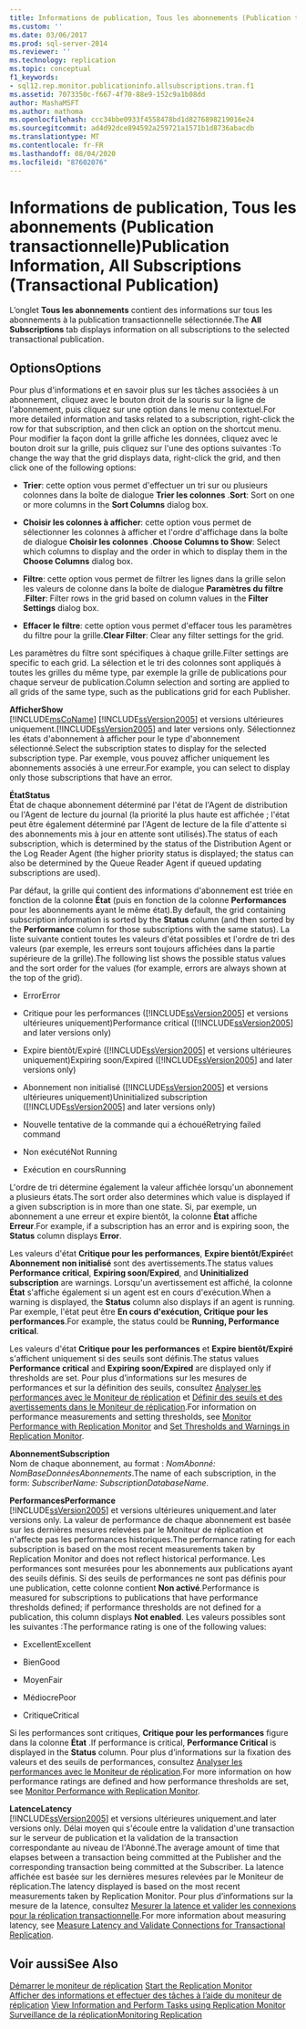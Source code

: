 ```yaml
---
title: Informations de publication, Tous les abonnements (Publication transactionnelle) | Microsoft Docs
ms.custom: ''
ms.date: 03/06/2017
ms.prod: sql-server-2014
ms.reviewer: ''
ms.technology: replication
ms.topic: conceptual
f1_keywords:
- sql12.rep.monitor.publicationinfo.allsubscriptions.tran.f1
ms.assetid: 7073350c-f667-4f70-88e9-152c9a1b08dd
author: MashaMSFT
ms.author: mathoma
ms.openlocfilehash: ccc34bbe0933f4558478bd1d8276898219016e24
ms.sourcegitcommit: ad4d92dce894592a259721a1571b1d8736abacdb
ms.translationtype: MT
ms.contentlocale: fr-FR
ms.lasthandoff: 08/04/2020
ms.locfileid: "87602076"
---
```

# <a name="publication-information-all-subscriptions-transactional-publication"></a><span data-ttu-id="3124a-102">Informations de publication, Tous les abonnements (Publication transactionnelle)</span><span class="sxs-lookup"><span data-stu-id="3124a-102">Publication Information, All Subscriptions (Transactional Publication)</span></span>
  <span data-ttu-id="3124a-103"> L’onglet **Tous les abonnements** contient des informations sur tous les abonnements à la publication transactionnelle sélectionnée.</span><span class="sxs-lookup"><span data-stu-id="3124a-103">The **All Subscriptions** tab displays information on all subscriptions to the selected transactional publication.</span></span>  
  
## <a name="options"></a><span data-ttu-id="3124a-104">Options</span><span class="sxs-lookup"><span data-stu-id="3124a-104">Options</span></span>  
 <span data-ttu-id="3124a-105">Pour plus d'informations et en savoir plus sur les tâches associées à un abonnement, cliquez avec le bouton droit de la souris sur la ligne de l'abonnement, puis cliquez sur une option dans le menu contextuel.</span><span class="sxs-lookup"><span data-stu-id="3124a-105">For more detailed information and tasks related to a subscription, right-click the row for that subscription, and then click an option on the shortcut menu.</span></span> <span data-ttu-id="3124a-106">Pour modifier la façon dont la grille affiche les données, cliquez avec le bouton droit sur la grille, puis cliquez sur l'une des options suivantes :</span><span class="sxs-lookup"><span data-stu-id="3124a-106">To change the way that the grid displays data, right-click the grid, and then click one of the following options:</span></span>  
  
-   <span data-ttu-id="3124a-107">**Trier**: cette option vous permet d'effectuer un tri sur ou plusieurs colonnes dans la boîte de dialogue **Trier les colonnes** .</span><span class="sxs-lookup"><span data-stu-id="3124a-107">**Sort**: Sort on one or more columns in the **Sort Columns** dialog box.</span></span>  
  
-   <span data-ttu-id="3124a-108">**Choisir les colonnes à afficher**: cette option vous permet de sélectionner les colonnes à afficher et l'ordre d'affichage dans la boîte de dialogue **Choisir les colonnes** .</span><span class="sxs-lookup"><span data-stu-id="3124a-108">**Choose Columns to Show**: Select which columns to display and the order in which to display them in the **Choose Columns** dialog box.</span></span>  
  
-   <span data-ttu-id="3124a-109">**Filtre**: cette option vous permet de filtrer les lignes dans la grille selon les valeurs de colonne dans la boîte de dialogue **Paramètres du filtre** .</span><span class="sxs-lookup"><span data-stu-id="3124a-109">**Filter**: Filter rows in the grid based on column values in the **Filter Settings** dialog box.</span></span>  
  
-   <span data-ttu-id="3124a-110">**Effacer le filtre**: cette option vous permet d'effacer tous les paramètres du filtre pour la grille.</span><span class="sxs-lookup"><span data-stu-id="3124a-110">**Clear Filter**: Clear any filter settings for the grid.</span></span>  
  
 <span data-ttu-id="3124a-111">Les paramètres du filtre sont spécifiques à chaque grille.</span><span class="sxs-lookup"><span data-stu-id="3124a-111">Filter settings are specific to each grid.</span></span> <span data-ttu-id="3124a-112">La sélection et le tri des colonnes sont appliqués à toutes les grilles du même type, par exemple la grille de publications pour chaque serveur de publication.</span><span class="sxs-lookup"><span data-stu-id="3124a-112">Column selection and sorting are applied to all grids of the same type, such as the publications grid for each Publisher.</span></span>  
  
 <span data-ttu-id="3124a-113">**Afficher**</span><span class="sxs-lookup"><span data-stu-id="3124a-113">**Show**</span></span>  
 [!INCLUDE[msCoName](../../includes/msconame-md.md)] <span data-ttu-id="3124a-114">[!INCLUDE[ssVersion2005](../../includes/ssversion2005-md.md)] et versions ultérieures uniquement.</span><span class="sxs-lookup"><span data-stu-id="3124a-114">[!INCLUDE[ssVersion2005](../../includes/ssversion2005-md.md)] and later versions only.</span></span> <span data-ttu-id="3124a-115">Sélectionnez les états d'abonnement à afficher pour le type d'abonnement sélectionné.</span><span class="sxs-lookup"><span data-stu-id="3124a-115">Select the subscription states to display for the selected subscription type.</span></span> <span data-ttu-id="3124a-116">Par exemple, vous pouvez afficher uniquement les abonnements associés à une erreur.</span><span class="sxs-lookup"><span data-stu-id="3124a-116">For example, you can select to display only those subscriptions that have an error.</span></span>  
  
 <span data-ttu-id="3124a-117">**État**</span><span class="sxs-lookup"><span data-stu-id="3124a-117">**Status**</span></span>  
 <span data-ttu-id="3124a-118">État de chaque abonnement déterminé par l'état de l'Agent de distribution ou l'Agent de lecture du journal (la priorité la plus haute est affichée ; l'état peut être également déterminé par l'Agent de lecture de la file d'attente si des abonnements mis à jour en attente sont utilisés).</span><span class="sxs-lookup"><span data-stu-id="3124a-118">The status of each subscription, which is determined by the status of the Distribution Agent or the Log Reader Agent (the higher priority status is displayed; the status can also be determined by the Queue Reader Agent if queued updating subscriptions are used).</span></span>  
  
 <span data-ttu-id="3124a-119">Par défaut, la grille qui contient des informations d'abonnement est triée en fonction de la colonne **État** (puis en fonction de la colonne **Performances** pour les abonnements ayant le même état).</span><span class="sxs-lookup"><span data-stu-id="3124a-119">By default, the grid containing subscription information is sorted by the **Status** column (and then sorted by the **Performance** column for those subscriptions with the same status).</span></span> <span data-ttu-id="3124a-120">La liste suivante contient toutes les valeurs d'état possibles et l'ordre de tri des valeurs (par exemple, les erreurs sont toujours affichées dans la partie supérieure de la grille).</span><span class="sxs-lookup"><span data-stu-id="3124a-120">The following list shows the possible status values and the sort order for the values (for example, errors are always shown at the top of the grid).</span></span>  
  
-   <span data-ttu-id="3124a-121">Error</span><span class="sxs-lookup"><span data-stu-id="3124a-121">Error</span></span>  
  
-   <span data-ttu-id="3124a-122">Critique pour les performances ([!INCLUDE[ssVersion2005](../../includes/ssversion2005-md.md)] et versions ultérieures uniquement)</span><span class="sxs-lookup"><span data-stu-id="3124a-122">Performance critical ([!INCLUDE[ssVersion2005](../../includes/ssversion2005-md.md)] and later versions only)</span></span>  
  
-   <span data-ttu-id="3124a-123">Expire bientôt/Expiré ([!INCLUDE[ssVersion2005](../../includes/ssversion2005-md.md)] et versions ultérieures uniquement)</span><span class="sxs-lookup"><span data-stu-id="3124a-123">Expiring soon/Expired ([!INCLUDE[ssVersion2005](../../includes/ssversion2005-md.md)] and later versions only)</span></span>  
  
-   <span data-ttu-id="3124a-124">Abonnement non initialisé ([!INCLUDE[ssVersion2005](../../includes/ssversion2005-md.md)] et versions ultérieures uniquement)</span><span class="sxs-lookup"><span data-stu-id="3124a-124">Uninitialized subscription ([!INCLUDE[ssVersion2005](../../includes/ssversion2005-md.md)] and later versions only)</span></span>  
  
-   <span data-ttu-id="3124a-125">Nouvelle tentative de la commande qui a échoué</span><span class="sxs-lookup"><span data-stu-id="3124a-125">Retrying failed command</span></span>  
  
-   <span data-ttu-id="3124a-126">Non exécuté</span><span class="sxs-lookup"><span data-stu-id="3124a-126">Not Running</span></span>  
  
-   <span data-ttu-id="3124a-127">Exécution en cours</span><span class="sxs-lookup"><span data-stu-id="3124a-127">Running</span></span>  
  
 <span data-ttu-id="3124a-128">L'ordre de tri détermine également la valeur affichée lorsqu'un abonnement a plusieurs états.</span><span class="sxs-lookup"><span data-stu-id="3124a-128">The sort order also determines which value is displayed if a given subscription is in more than one state.</span></span> <span data-ttu-id="3124a-129">Si, par exemple, un abonnement a une erreur et expire bientôt, la colonne **État** affiche **Erreur**.</span><span class="sxs-lookup"><span data-stu-id="3124a-129">For example, if a subscription has an error and is expiring soon, the **Status** column displays **Error**.</span></span>  
  
 <span data-ttu-id="3124a-130">Les valeurs d'état **Critique pour les performances**, **Expire bientôt/Expiré**et **Abonnement non initialisé** sont des avertissements.</span><span class="sxs-lookup"><span data-stu-id="3124a-130">The status values **Performance critical**, **Expiring soon/Expired**, and **Uninitialized subscription** are warnings.</span></span> <span data-ttu-id="3124a-131">Lorsqu'un avertissement est affiché, la colonne **État** s'affiche également si un agent est en cours d'exécution.</span><span class="sxs-lookup"><span data-stu-id="3124a-131">When a warning is displayed, the **Status** column also displays if an agent is running.</span></span> <span data-ttu-id="3124a-132">Par exemple, l'état peut être **En cours d'exécution, Critique pour les performances**.</span><span class="sxs-lookup"><span data-stu-id="3124a-132">For example, the status could be **Running, Performance critical**.</span></span>  
  
 <span data-ttu-id="3124a-133">Les valeurs d'état **Critique pour les performances** et **Expire bientôt/Expiré** s'affichent uniquement si des seuils sont définis.</span><span class="sxs-lookup"><span data-stu-id="3124a-133">The status values **Performance critical** and **Expiring soon/Expired** are displayed only if thresholds are set.</span></span> <span data-ttu-id="3124a-134">Pour plus d’informations sur les mesures de performances et sur la définition des seuils, consultez [Analyser les performances avec le Moniteur de réplication](monitor/monitor-performance-with-replication-monitor.md) et [Définir des seuils et des avertissements dans le Moniteur de réplication](monitor/set-thresholds-and-warnings-in-replication-monitor.md).</span><span class="sxs-lookup"><span data-stu-id="3124a-134">For information on performance measurements and setting thresholds, see [Monitor Performance with Replication Monitor](monitor/monitor-performance-with-replication-monitor.md) and [Set Thresholds and Warnings in Replication Monitor](monitor/set-thresholds-and-warnings-in-replication-monitor.md).</span></span>  
  
 <span data-ttu-id="3124a-135">**Abonnement**</span><span class="sxs-lookup"><span data-stu-id="3124a-135">**Subscription**</span></span>  
 <span data-ttu-id="3124a-136">Nom de chaque abonnement, au format : *NomAbonné: NomBaseDonnéesAbonnements*.</span><span class="sxs-lookup"><span data-stu-id="3124a-136">The name of each subscription, in the form: *SubscriberName: SubscriptionDatabaseName*.</span></span>  
  
 <span data-ttu-id="3124a-137">**Performances**</span><span class="sxs-lookup"><span data-stu-id="3124a-137">**Performance**</span></span>  
 [!INCLUDE[ssVersion2005](../../includes/ssversion2005-md.md)] <span data-ttu-id="3124a-138">et versions ultérieures uniquement.</span><span class="sxs-lookup"><span data-stu-id="3124a-138">and later versions only.</span></span> <span data-ttu-id="3124a-139">La valeur de performance de chaque abonnement est basée sur les dernières mesures relevées par le Moniteur de réplication et n'affecte pas les performances historiques.</span><span class="sxs-lookup"><span data-stu-id="3124a-139">The performance rating for each subscription is based on the most recent measurements taken by Replication Monitor and does not reflect historical performance.</span></span> <span data-ttu-id="3124a-140">Les performances sont mesurées pour les abonnements aux publications ayant des seuils définis. Si des seuils de performances ne sont pas définis pour une publication, cette colonne contient **Non activé**.</span><span class="sxs-lookup"><span data-stu-id="3124a-140">Performance is measured for subscriptions to publications that have performance thresholds defined; if performance thresholds are not defined for a publication, this column displays **Not enabled**.</span></span> <span data-ttu-id="3124a-141">Les valeurs possibles sont les suivantes :</span><span class="sxs-lookup"><span data-stu-id="3124a-141">The performance rating is one of the following values:</span></span>  
  
-   <span data-ttu-id="3124a-142">Excellent</span><span class="sxs-lookup"><span data-stu-id="3124a-142">Excellent</span></span>  
  
-   <span data-ttu-id="3124a-143">Bien</span><span class="sxs-lookup"><span data-stu-id="3124a-143">Good</span></span>  
  
-   <span data-ttu-id="3124a-144">Moyen</span><span class="sxs-lookup"><span data-stu-id="3124a-144">Fair</span></span>  
  
-   <span data-ttu-id="3124a-145">Médiocre</span><span class="sxs-lookup"><span data-stu-id="3124a-145">Poor</span></span>  
  
-   <span data-ttu-id="3124a-146">Critique</span><span class="sxs-lookup"><span data-stu-id="3124a-146">Critical</span></span>  
  
 <span data-ttu-id="3124a-147">Si les performances sont critiques, **Critique pour les performances** figure dans la colonne **État** .</span><span class="sxs-lookup"><span data-stu-id="3124a-147">If performance is critical, **Performance Critical** is displayed in the **Status** column.</span></span> <span data-ttu-id="3124a-148">Pour plus d’informations sur la fixation des valeurs et des seuils de performances, consultez [Analyser les performances avec le Moniteur de réplication](monitor/monitor-performance-with-replication-monitor.md).</span><span class="sxs-lookup"><span data-stu-id="3124a-148">For more information on how performance ratings are defined and how performance thresholds are set, see [Monitor Performance with Replication Monitor](monitor/monitor-performance-with-replication-monitor.md).</span></span>  
  
 <span data-ttu-id="3124a-149">**Latence**</span><span class="sxs-lookup"><span data-stu-id="3124a-149">**Latency**</span></span>  
 [!INCLUDE[ssVersion2005](../../includes/ssversion2005-md.md)] <span data-ttu-id="3124a-150">et versions ultérieures uniquement.</span><span class="sxs-lookup"><span data-stu-id="3124a-150">and later versions only.</span></span> <span data-ttu-id="3124a-151">Délai moyen qui s'écoule entre la validation d'une transaction sur le serveur de publication et la validation de la transaction correspondante au niveau de l'Abonné.</span><span class="sxs-lookup"><span data-stu-id="3124a-151">The average amount of time that elapses between a transaction being committed at the Publisher and the corresponding transaction being committed at the Subscriber.</span></span> <span data-ttu-id="3124a-152">La latence affichée est basée sur les dernières mesures relevées par le Moniteur de réplication.</span><span class="sxs-lookup"><span data-stu-id="3124a-152">The latency displayed is based on the most recent measurements taken by Replication Monitor.</span></span> <span data-ttu-id="3124a-153">Pour plus d’informations sur la mesure de la latence, consultez [Mesurer la latence et valider les connexions pour la réplication transactionnelle](monitor/measure-latency-and-validate-connections-for-transactional-replication.md).</span><span class="sxs-lookup"><span data-stu-id="3124a-153">For more information about measuring latency, see [Measure Latency and Validate Connections for Transactional Replication](monitor/measure-latency-and-validate-connections-for-transactional-replication.md).</span></span>  
  
## <a name="see-also"></a><span data-ttu-id="3124a-154">Voir aussi</span><span class="sxs-lookup"><span data-stu-id="3124a-154">See Also</span></span>  
 <span data-ttu-id="3124a-155">[Démarrer le moniteur de réplication](monitor/start-the-replication-monitor.md) </span><span class="sxs-lookup"><span data-stu-id="3124a-155">[Start the Replication Monitor](monitor/start-the-replication-monitor.md) </span></span>  
 <span data-ttu-id="3124a-156">[Afficher des informations et effectuer des tâches à l’aide du moniteur de réplication](monitor/view-information-and-perform-tasks-replication-monitor.md) </span><span class="sxs-lookup"><span data-stu-id="3124a-156">[View Information and Perform Tasks using Replication Monitor](monitor/view-information-and-perform-tasks-replication-monitor.md) </span></span>  
 [<span data-ttu-id="3124a-157">Surveillance de la réplication</span><span class="sxs-lookup"><span data-stu-id="3124a-157">Monitoring Replication</span></span>](monitoring-replication.md)  
  
  
